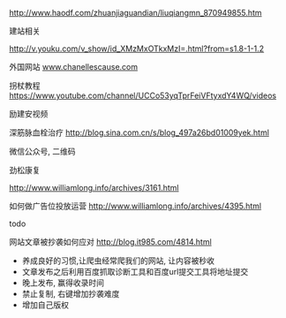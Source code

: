 http://www.haodf.com/zhuanjiaguandian/liuqiangmn_870949855.htm

建站相关

http://v.youku.com/v_show/id_XMzMxOTkxMzI=.html?from=s1.8-1-1.2

外国网站
www.chanellescause.com

拐杖教程
https://www.youtube.com/channel/UCCo53yqTprFeiVFtyxdY4WQ/videos

励建安视频

深筋脉血栓治疗
http://blog.sina.com.cn/s/blog_497a26bd01009yek.html

微信公众号, 二维码

劲松康复

http://www.williamlong.info/archives/3161.html

如何做广告位投放运营
http://www.williamlong.info/archives/4395.html

todo

网站文章被抄袭如何应对
http://blog.it985.com/4814.html
- 养成良好的习惯,让爬虫经常爬我们的网站, 让内容被秒收
- 文章发布之后利用百度抓取诊断工具和百度url提交工具将地址提交
- 晚上发布, 赢得收录时间
- 禁止复制, 右键增加抄袭难度
- 增加自己版权
